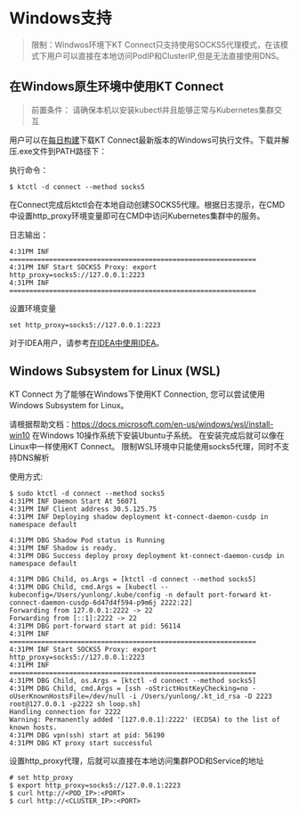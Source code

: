 Windows支持
=============

> 限制：Windwos环境下KT Connect只支持使用SOCKS5代理模式，在该模式下用户可以直接在本地访问PodIP和ClusterIP,但是无法直接使用DNS。

## 在Windows原生环境中使用KT Connect

> 前置条件： 请确保本机以安装kubectl并且能够正常与Kubernetes集群交互

用户可以在[每日构建](https://alibaba.github.io/kt-connect/#/zh-cn/nightly)下载KT Connect最新版本的Windows可执行文件。下载并解压.exe文件到PATH路径下：

执行命令：

```
$ ktctl -d connect --method socks5
```

在Connect完成后ktctl会在本地自动创建SOCKS5代理。根据日志提示，在CMD中设置http_proxy环境变量即可在CMD中访问Kubernetes集群中的服务。

日志输出：

```
4:31PM INF ==============================================================
4:31PM INF Start SOCKS5 Proxy: export http_proxy=socks5://127.0.0.1:2223
4:31PM INF ==============================================================
```

设置环境变量

```
set http_proxy=socks5://127.0.0.1:2223
```

对于IDEA用户，请参考[在IDEA中使用IDEA](https://alibaba.github.io/kt-connect/#/zh-cn/guide/how-to-use-in-idea)。

## Windows Subsystem for Linux (WSL)

KT Connect 为了能够在Windows下使用KT Connection, 您可以尝试使用Windows Subsystem for Linux。

请根据帮助文档：https://docs.microsoft.com/en-us/windows/wsl/install-win10 在Windows 10操作系统下安装Ubuntu子系统。 在安装完成后就可以像在Linux中一样使用KT Connect。 限制WSL环境中只能使用socks5代理，同时不支持DNS解析

使用方式:

```
$ sudo ktctl -d connect --method socks5
4:31PM INF Daemon Start At 56071
4:31PM INF Client address 30.5.125.75
4:31PM INF Deploying shadow deployment kt-connect-daemon-cusdp in namespace default

4:31PM DBG Shadow Pod status is Running
4:31PM INF Shadow is ready.
4:31PM DBG Success deploy proxy deployment kt-connect-daemon-cusdp in namespace default

4:31PM DBG Child, os.Args = [ktctl -d connect --method socks5]
4:31PM DBG Child, cmd.Args = [kubectl --kubeconfig=/Users/yunlong/.kube/config -n default port-forward kt-connect-daemon-cusdp-6d47d4f594-p9m6j 2222:22]
Forwarding from 127.0.0.1:2222 -> 22
Forwarding from [::1]:2222 -> 22
4:31PM DBG port-forward start at pid: 56114
4:31PM INF ==============================================================
4:31PM INF Start SOCKS5 Proxy: export http_proxy=socks5://127.0.0.1:2223
4:31PM INF ==============================================================
4:31PM DBG Child, os.Args = [ktctl -d connect --method socks5]
4:31PM DBG Child, cmd.Args = [ssh -oStrictHostKeyChecking=no -oUserKnownHostsFile=/dev/null -i /Users/yunlong/.kt_id_rsa -D 2223 root@127.0.0.1 -p2222 sh loop.sh]
Handling connection for 2222
Warning: Permanently added '[127.0.0.1]:2222' (ECDSA) to the list of known hosts.
4:31PM DBG vpn(ssh) start at pid: 56190
4:31PM DBG KT proxy start successful
```

设置http_proxy代理，后就可以直接在本地访问集群POD和Service的地址

```
# set http_proxy
$ export http_proxy=socks5://127.0.0.1:2223
$ curl http://<POD_IP>:<PORT>
$ curl http://<CLUSTER_IP>:<PORT>
```